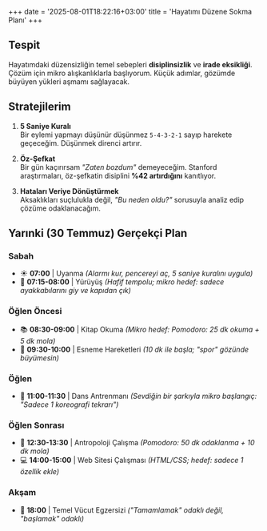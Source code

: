 +++
date = '2025-08-01T18:22:16+03:00'
title = 'Hayatımı Düzene Sokma Planı'
+++
## Tespit
Hayatımdaki düzensizliğin temel sebepleri **disiplinsizlik** ve **irade eksikliği**. Çözüm için mikro alışkanlıklarla başlıyorum. Küçük adımlar, gözümde büyüyen yükleri aşmamı sağlayacak.

## Stratejilerim
1.  **5 Saniye Kuralı**  
    Bir eylemi yapmayı düşünür düşünmez `5-4-3-2-1` sayıp harekete geçeceğim. Düşünmek direnci artırır.
    
2.  **Öz-Şefkat**  
    Bir gün kaçırırsam *"Zaten bozdum"* demeyeceğim. Stanford araştırmaları, öz-şefkatin disiplini **%42 artırdığını** kanıtlıyor.
    
3.  **Hataları Veriye Dönüştürmek**  
    Aksaklıkları suçlulukla değil, *"Bu neden oldu?"* sorusuyla analiz edip çözüme odaklanacağım.

## Yarınki (30 Temmuz) Gerçekçi Plan

### Sabah
-   ☀️ **07:00** | Uyanma *(Alarmı kur, pencereyi aç, 5 saniye kuralını uygula)*
-   🚶 **07:15-08:00** | Yürüyüş *(Hafif tempolu; mikro hedef: sadece ayakkabılarını giy ve kapıdan çık)*

### Öğlen Öncesi
-   📚 **08:30-09:00** | Kitap Okuma *(Mikro hedef: Pomodoro: 25 dk okuma + 5 dk mola)*
-   🧘 **09:30-10:00** | Esneme Hareketleri *(10 dk ile başla; "spor" gözünde büyümesin)*

### Öğlen
-   💃 **11:00-11:30** | Dans Antrenmanı *(Sevdiğin bir şarkıyla mikro başlangıç: "Sadece 1 koreografi tekrarı")*

### Öğlen Sonrası
-   📖 **12:30-13:30** | Antropoloji Çalışma *(Pomodoro: 50 dk odaklanma + 10 dk mola)*
-   💻 **14:00-15:00** | Web Sitesi Çalışması *(HTML/CSS; hedef: sadece 1 özellik ekle)*

### Akşam
-   💪 **18:00** | Temel Vücut Egzersizi *("Tamamlamak" odaklı değil, "başlamak" odaklı)*